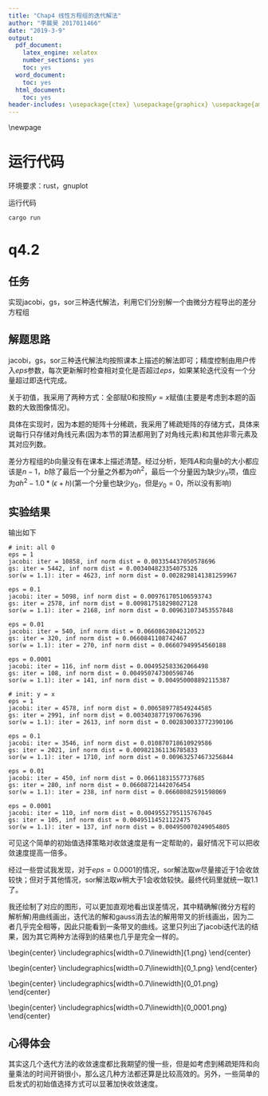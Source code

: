 ```yaml
---
title: "Chap4 线性方程组的迭代解法"
author: "李晨昊 2017011466"
date: "2019-3-9"
output:
  pdf_document:
    latex_engine: xelatex
    number_sections: yes
    toc: yes
  word_document:
    toc: yes
  html_document:
    toc: yes
header-includes: \usepackage{ctex} \usepackage{graphicx} \usepackage{amssymb}
---
```


\newpage

# 运行代码

环境要求：rust，gnuplot

运行代码
```bash
cargo run
```

# q4.2
## 任务
实现jacobi，gs，sor三种迭代解法，利用它们分别解一个由微分方程导出的差分方程组

## 解题思路
jacobi，gs，sor三种迭代解法均按照课本上描述的解法即可；精度控制由用户传入$eps$参数，每次更新解时检查相对变化是否超过$eps$，如果某轮迭代没有一个分量超过即迭代完成。

关于初值，我采用了两种方式：全部赋0和按照$y=x$赋值(主要是考虑到本题的函数的大致图像情况)。

具体在实现时，因为本题的矩阵十分稀疏，我采用了稀疏矩阵的存储方式，具体来说每行只存储对角线元素(因为本节的算法都用到了对角线元素)和其他非零元素及其对应列数。

差分方程组的$b$向量没有在课本上描述清楚。经过分析，矩阵$A$和向量$b$的大小都应该是$n-1$，$b$除了最后一个分量之外都为$ah^2$，最后一个分量因为缺少$y_n$项，值应为$ah^2-1.0*(\epsilon +h)$(第一个分量也缺少$y_0$，但是$y_0=0$，所以没有影响)

## 实验结果
输出如下
```
# init: all 0
eps = 1
jacobi: iter = 10858, inf norm dist = 0.003354437050578696
gs: iter = 5442, inf norm dist = 0.003404823354075326
sor(w = 1.1): iter = 4623, inf norm dist = 0.0028298141381259967

eps = 0.1
jacobi: iter = 5098, inf norm dist = 0.009761705106593743
gs: iter = 2578, inf norm dist = 0.009817518298027128
sor(w = 1.1): iter = 2168, inf norm dist = 0.009631073453557848

eps = 0.01
jacobi: iter = 540, inf norm dist = 0.06608628042120523
gs: iter = 320, inf norm dist = 0.0660841108742467
sor(w = 1.1): iter = 270, inf norm dist = 0.06607949954560188

eps = 0.0001
jacobi: iter = 116, inf norm dist = 0.004952583362066498
gs: iter = 108, inf norm dist = 0.004950747300598746
sor(w = 1.1): iter = 141, inf norm dist = 0.004950008892115387

# init: y = x
eps = 1
jacobi: iter = 4578, inf norm dist = 0.006589778549244585
gs: iter = 2991, inf norm dist = 0.0034038771970676396
sor(w = 1.1): iter = 2613, inf norm dist = 0.002830033772390106

eps = 0.1
jacobi: iter = 3546, inf norm dist = 0.010870718610929586
gs: iter = 2021, inf norm dist = 0.009821361136785833
sor(w = 1.1): iter = 1710, inf norm dist = 0.009632574673256844

eps = 0.01
jacobi: iter = 450, inf norm dist = 0.06611831557737685
gs: iter = 280, inf norm dist = 0.06608721442076454
sor(w = 1.1): iter = 238, inf norm dist = 0.06608082591598069

eps = 0.0001
jacobi: iter = 110, inf norm dist = 0.0049552795115767045
gs: iter = 105, inf norm dist = 0.00495114521122475
sor(w = 1.1): iter = 137, inf norm dist = 0.004950070249054805
```
可见这个简单的初始值选择策略对收敛速度是有一定帮助的，最好情况下可以把收敛速度提高一倍多。

经过一些尝试我发现，对于$eps = 0.0001$的情况，sor解法取$w$尽量接近于$1$会收敛较快；但对于其他情况，sor解法取$w$稍大于$1$会收敛较快。最终代码里就统一取$1.1$了。

我还绘制了对应的图形，可以更加直观地看出误差情况，其中精确解(微分方程的解析解)用曲线画出，迭代法的解和gauss消去法的解用带叉的折线画出，因为二者几乎完全相等，因此只能看到一条带叉的曲线。这里只列出了jacobi迭代法的结果，因为其它两种方法得到的结果也几乎是完全一样的。

\begin{center}
\includegraphics[width=0.7\linewidth]{1.png}
\end{center}

\begin{center}
\includegraphics[width=0.7\linewidth]{0_1.png}
\end{center}

\begin{center}
\includegraphics[width=0.7\linewidth]{0_01.png}
\end{center}

\begin{center}
\includegraphics[width=0.7\linewidth]{0_0001.png}
\end{center}

## 心得体会
其实这几个迭代方法的收敛速度都比我期望的慢一些，但是如考虑到稀疏矩阵和向量乘法的时间开销很小，那么这几种方法都还算是比较高效的。另外，一些简单的启发式的初始值选择方式可以显著加快收敛速度。